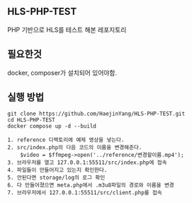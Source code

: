 ## HLS-PHP-TEST
PHP 기반으로 HLS를 테스트 해본 레포지토리

## 필요한것
docker, composer가 설치되어 있어야함.

## 실행 방법
```
git clone https://github.com/HaejinYang/HLS-PHP-TEST.git
cd HLS-PHP-TEST
docker compose up -d --build

1. reference 디렉토리에 예제 영상을 넣는다.
2. src/index.php의 다음 코드의 이름을 변경해준다.
    $video = $ffmpeg->open('../reference/변경할이름.mp4');
3. 브라우저를 열고 127.0.0.1:55511/src/index.php에 접속
4. 파일들이 만들어지고 있는지 확인한다.
5. 안된다면 storage/log의 로그 확인
6. 다 만들어졌으면 meta.php에서 .m3u8파일의 경로와 이름을 변경
7. 브라우저에서 127.0.0.1:55511/src/client.php를 접속
```